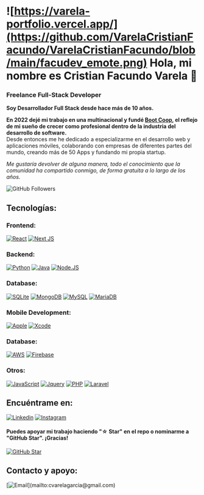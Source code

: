 # ![https://varela-portfolio.vercel.app/](https://github.com/VarelaCristianFacundo/VarelaCristianFacundo/blob/main/facudev_emote.png) Hola, mi nombre es Cristian Facundo Varela 👋
### Freelance Full-Stack Developer

**Soy Desarrollador Full Stack desde hace más de 10 años.**

**En 2022 dejé mi trabajo en una multinacional y fundé [**Boot Coop**](https://bootcoop.io/), el reflejo de mi sueño de crecer como profesional dentro de la industria del desarrollo de software.**
</br>
Desde entonces me he dedicado a especializarme en el desarrollo web y aplicaciones móviles, colaborando con empresas de diferentes partes del mundo, creando más de 50 Apps y fundando mi propia startup.

*Me gustaría devolver de alguna manera, todo el conocimiento que la comunidad ha compartido conmigo, de forma gratuita a lo largo de los años.*

![GitHub Followers](https://img.shields.io/github/followers/VarelaCristianFacundo?style=social)

## Tecnologías:
### Frontend:
[![React](https://img.shields.io/badge/react-%2320232a.svg?style=for-the-badge&logo=react&logoColor=%2361DAFB)]()
[![Next JS](https://img.shields.io/badge/Next-black?style=for-the-badge&logo=next.js&logoColor=white)]()
</br>
### Backend:
[![Python](https://img.shields.io/badge/Python-yellow?style=for-the-badge&logo=python&logoColor=white&labelColor=101010)]()
[![Java](https://img.shields.io/badge/Java-007396?style=for-the-badge&logo=java&logoColor=white&labelColor=101010)]()
[![Node.JS](https://img.shields.io/badge/Node.JS-339933?style=for-the-badge&logo=node.js&logoColor=white&labelColor=101010)]()
</br>
### Database:
[![SQLite](https://img.shields.io/badge/SQLite-000?style=for-the-badge&logo=sqlite&logoColor=07405E)]()
[![MongoDB](https://img.shields.io/badge/MongoDB-47A248?style=for-the-badge&logo=mongodb&logoColor=white&labelColor=101010)]()
[![MySQL](https://img.shields.io/badge/MySQL-4479A1?style=for-the-badge&logo=mysql&logoColor=white&labelColor=101010)]()
[![MariaDB](https://img.shields.io/badge/Mariadb-000?style=for-the-badge&logo=mariadb)]()
</br>
### Mobile Development:
[![Apple](https://img.shields.io/badge/iOS-999999?style=for-the-badge&logo=apple&logoColor=white&labelColor=101010)]()
[![Xcode](https://img.shields.io/badge/Xcode-1575F9?style=for-the-badge&logo=xcode&logoColor=white&labelColor=101010)]()
</br>
### Database:
[![AWS](https://img.shields.io/badge/AWS-232F3E?style=for-the-badge&logo=amazon-aws&logoColor=white&labelColor=101010)]()
[![Firebase](https://img.shields.io/badge/Firebase-FFCA28?style=for-the-badge&logo=firebase&logoColor=white&labelColor=101010)]()
</br>
### Otros:
[![JavaScript](https://img.shields.io/badge/JavaScript-000?style=for-the-badge&logo=javascript&logoColor=white&labelColor=101010)]()
[![Jquery](https://img.shields.io/badge/Jquery-000?style=for-the-badge&logo=jquery)]()
[![PHP](https://img.shields.io/badge/Php-000?style=for-the-badge&logo=php)]()
[![Laravel](https://img.shields.io/badge/Laravel-000?style=for-the-badge&logo=laravel)]()
</br>

## Encuéntrame en:

[![Linkedin](https://img.shields.io/badge/Linkedin-blue?style=flat-square&logo=linkedin)](https://www.linkedin.com/in/cristianfacundovarela/)
[![Instagram](https://img.shields.io/badge/Instagram-@CristianVarela-E4405F?style=for-the-badge&logo=instagram&logoColor=white&labelColor=101010)](https://www.instagram.com/facundovare/)

#### Puedes apoyar mi trabajo haciendo "☆ Star" en el repo o nominarme a "GitHub Star". ¡Gracias!

[![GitHub Star](https://img.shields.io/badge/GitHub-Nominar_a_star-yellow?style=for-the-badge&logo=github&logoColor=white&labelColor=101010)](https://stars.github.com/nominate/)

## Contacto y apoyo:
[![Email](https://img.shields.io/badge/cvarelagarcia@gmail.com-email_personal_(respuesta_lenta)-D14836?style=for-the-badge&logo=gmail&logoColor=white&labelColor=101010)](mailto:cvarelagarcia@gmail.com)